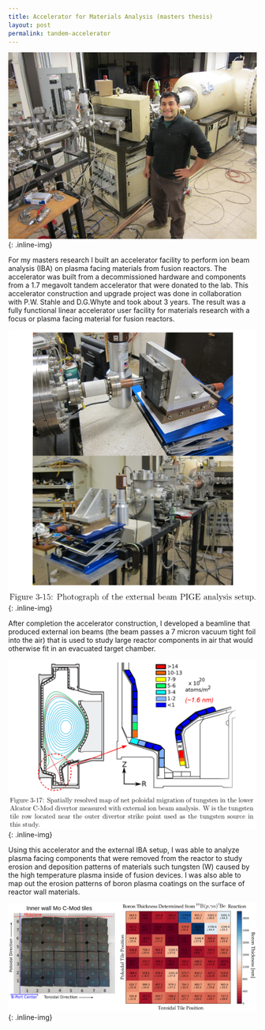 ```yaml
---
title: Accelerator for Materials Analysis (masters thesis)
layout: post
permalink: tandem-accelerator
---
```


![TandemAccelerator](/images/TandemAccelerator.jpg){: .inline-img}

For my masters research I built an accelerator facility to perform ion beam analysis (IBA) on plasma facing materials from fusion reactors.  The accelerator was built from a decommissioned hardware and components from a 1.7 megavolt tandem accelerator that were donated to the lab.  This accelerator construction and upgrade project was done in collaboration with P.W. Stahle and D.G.Whyte and took about 3 years.  The result was a fully functional linear accelerator user facility for materials research with a focus or plasma facing material for fusion reactors.

![ExternalIBASetup](/images/ExternalIBASetup.png){: .inline-img}

After completion the accelerator construction, I developed a beamline that produced external ion beams (the beam passes a 7 micron vacuum tight foil into the air) that is used to study large reactor components in air that would otherwise fit in an evacuated target chamber.

![TungstenMigration](/images/TungstenMigration.png){: .inline-img}

Using this accelerator and the external IBA setup, I was able to analyze plasma facing components that were removed from the reactor to study erosion and deposition patterns of materials such tungsten (W) caused by the high temperature plasma inside of fusion devices. I was also able to map out the erosion patterns of boron plasma coatings on the surface of reactor wall materials.

![BoronMap](/images/XPigeAnalysis2DCombined.png){: .inline-img}

